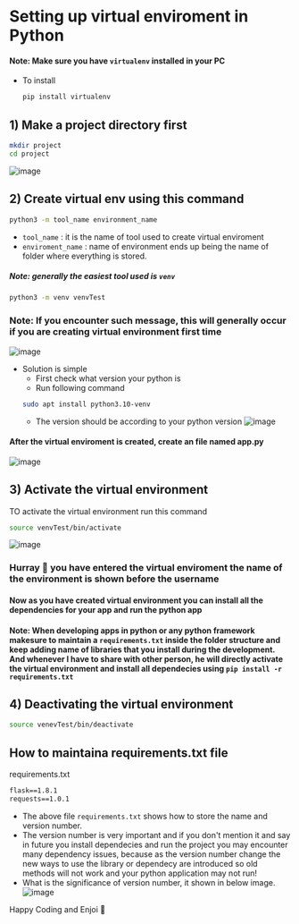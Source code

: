 # Setting up virtual enviroment in Python

#### Note: Make sure you have `virtualenv` installed in your PC
- To install
  ```bash
  pip install virtualenv
  ```


## 1)  Make a project directory first
```bash
mkdir project
cd project
```
![image](https://github.com/shashankbhosagi/setting-up-virtual-env-python/assets/78866224/9a0e7c7c-b985-430c-b76f-b566b389b579)

## 2) Create virtual env using this command
```bash
python3 -m tool_name environment_name
```
- `tool_name` : it is the name of tool used to create virtual enviroment
- `enviroment_name` : name of environment ends up being the name of folder where everything is stored.

##### Note: generally the easiest tool used is `venv`

```bash
python3 -m venv venvTest
```
### Note: If you encounter such message, this will generally occur if you are creating virtual environment first time

![image](https://github.com/shashankbhosagi/setting-up-virtual-env-python/assets/78866224/0410811f-c3b4-4205-95b8-30b6d715fc00)

- Solution is simple 
    - First check what version your python is 
    - Run following command
    ```bash
    sudo apt install python3.10-venv
    ```
    - The version should be according to your python version
    ![image](https://github.com/shashankbhosagi/setting-up-virtual-env-python/assets/78866224/b15574e9-bd2c-48bf-be48-cbc5f8f81ee8)


#### After the virtual enviroment is created, create an file named app.py
![image](https://github.com/shashankbhosagi/setting-up-virtual-env-python/assets/78866224/123802d2-5f58-44d4-b2b1-e9606842f1d0)


## 3) Activate the virtual environment
TO activate the virtual environment run this command
```bash
source venvTest/bin/activate
```
![image](https://github.com/shashankbhosagi/setting-up-virtual-env-python/assets/78866224/261cee59-7332-4587-9fdb-ad3b6000e283)

<h3> Hurray 🎉 you have entered the virtual enviroment the name of the environment is shown before the username </h3>

#### Now as you have created virtual environment you can install all the dependencies for your app and run the python app

#### Note: When developing apps in python or any python framework makesure to maintain a `requirements.txt` inside the folder structure and keep adding name of libraries that you install during the development. And whenever I have to share with other person, he will directly activate the virtual environment and install all dependecies using `pip install -r requirements.txt`

## 4) Deactivating the virtual environment
```bash
source venevTest/bin/deactivate
```


## How to maintaina requirements.txt file

requirements.txt
```txt
flask==1.8.1
requests==1.0.1
```

- The above file `requirements.txt` shows how to store the name and version number.
- The version number is very important and if you don't mention it and say in future you install dependecies and run the project you may encounter many dependency issues, because as the version number change the new ways to use the library or dependecy are introduced so old methods will not work and your python application may not run!
- What is the significance of version number, it shown in below image.
  ![image](https://github.com/shashankbhosagi/setting-up-virtual-env-python/assets/78866224/4785bb51-4389-4f03-a2c5-5032a3f2ec0f)


Happy Coding and Enjoi 🎉




